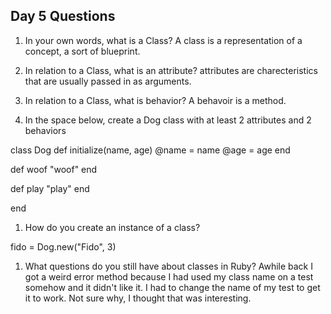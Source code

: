 ## Day 5 Questions

1. In your own words, what is a Class?
  A class is a representation of a concept, a sort of blueprint.
1. In relation to a Class, what is an attribute?
attributes are charecteristics that are usually passed in as arguments.

1. In relation to a Class, what is behavior?
A behavoir is a method. 

1. In the space below, create a Dog class with at least 2 attributes and 2 behaviors

class Dog
  def initialize(name, age)
    @name = name 
    @age = age
  end
  
  def woof
    "woof"
  end

  def play
    "play"
  end

end

1. How do you create an instance of a class?

  fido = Dog.new("Fido", 3)

1. What questions do you still have about classes in Ruby?
Awhile back I got a weird error method because I had used my class name on a test somehow and it didn't like it. I had to change the name of my test to get it to work. Not sure why, I thought that was interesting. 